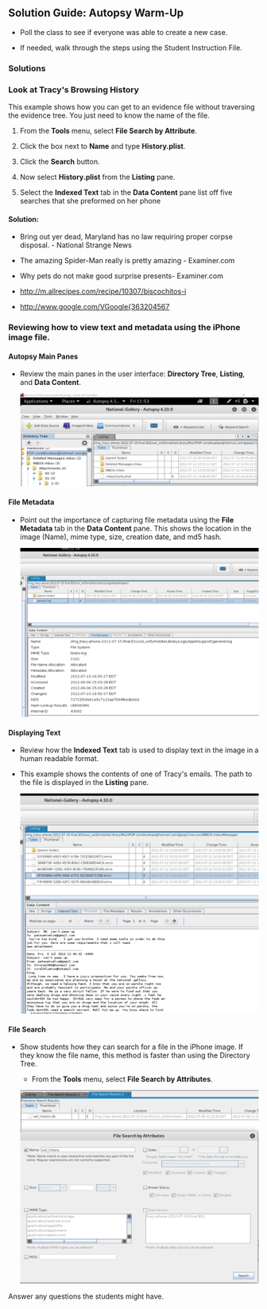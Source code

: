 ## Solution Guide: Autopsy Warm-Up

* Poll the class to see if everyone was able to create a new case.


* If needed, walk through the steps using the Student Instruction File. 


### Solutions
	
### Look at Tracy's Browsing History

This example shows how you can get to an evidence file without traversing the evidence tree. You just need to know the name of the file.

1. From the **Tools** menu, select **File Search by Attribute**.

1. Click the box next to **Name** and type **History.plist**.

1. Click the **Search** button.

1. Now select **History.plist** from the **Listing** pane.

1. Select the **Indexed Text** tab in the **Data Content** pane list off five searches that she preformed on her phone

#### Solution:

- Bring out yer dead, Maryland has no law requiring proper corpse disposal. - National Strange News

- The amazing Spider-Man really is pretty amazing - Examiner.com

- Why pets do not make good surprise presents- Examiner.com

- http://m.allrecipes.com/recipe/10307/biscochitos-i

- http://www.google.com/VGoogle{363204567


### Reviewing how to view text and metadata using the iPhone image file.

#### Autopsy Main Panes

* Review the main panes in the user interface: **Directory Tree**, **Listing**, and **Data Content**.
   
	![Images/autopsy-listing-pane.png](Images/autopsy-listing-pane.png)

#### File Metadata   

* Point out the importance of capturing file metadata using the **File Metadata** tab in the **Data Content** pane. This shows the location in the image (Name), mime type, size, creation date, and md5 hash. 


   ![Images/data-content-pane.png](Images/data-content-pane.png)

#### Displaying Text

* Review how the **Indexed Text** tab is used to display text in the image in a human readable format. 

* This example shows the contents of one of Tracy's emails. The path to the file is displayed in the **Listing** pane.


   ![Images/indexed-text-tab.png](Images/indexed-text-tab.png)

#### File Search 

* Show students how they can search for a file in the iPhone image. If they know the file name, this method is faster than using the Directory Tree.

   * From the **Tools** menu, select **File Search by Attributes**.

   ![Images/autopsy_file_search_by_attributes.png](Images/autopsy_file_search_by_attributes.png)

Answer any questions the students might have.



	
